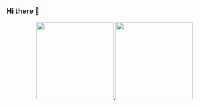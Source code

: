 ### Hi there 👋


<div align="center">
  <a href="http://luhcs.vercel.app">
  <img height="180em" src="https://github-readme-stats.vercel.app/api?username=luhcs&show_icons=true&theme=synthwave&include_all_commits=true&count_private=true"/>
  <img height="180em" src="https://github-readme-stats.vercel.app/api/top-langs/?username=luhcs&layout=compact&langs_count=7&theme=synthwave"/>
</div>
